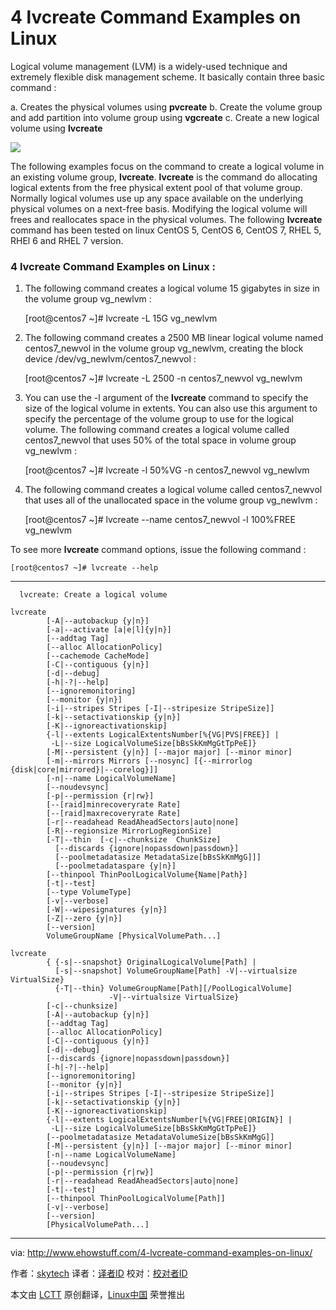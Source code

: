 4 lvcreate Command Examples on Linux
================================================================================
Logical volume management (LVM) is a widely-used technique and extremely flexible disk management scheme. It basically contain three basic command :

a. Creates the physical volumes using **pvcreate**
b. Create the volume group and add partition into volume group using **vgcreate**
c. Create a new logical volume using **lvcreate**

![](http://www.ehowstuff.com/wp-content/uploads/2015/01/lvm-diagram1.jpg)

The following examples focus on the command to create a logical volume in an existing volume group, **lvcreate**. **lvcreate** is the command do allocating logical extents from the free physical extent pool of that volume group. Normally logical volumes use up any space available on the underlying physical volumes on a next-free basis. Modifying the logical volume will frees and reallocates space in the physical volumes. The following **lvcreate** command has been tested on linux CentOS 5, CentOS 6, CentOS 7, RHEL 5, RHEl 6 and RHEL 7 version.

### 4 lvcreate Command Examples on Linux : ###

1. The following command creates a logical volume 15 gigabytes in size in the volume group vg_newlvm :

    [root@centos7 ~]# lvcreate -L 15G vg_newlvm

2. The following command creates a 2500 MB linear logical volume named centos7_newvol in the volume group
vg_newlvm, creating the block device /dev/vg_newlvm/centos7_newvol :

    [root@centos7 ~]# lvcreate -L 2500 -n centos7_newvol vg_newlvm

3. You can use the -l argument of the **lvcreate** command to specify the size of the logical volume in extents. You can also use this argument to specify the percentage of the volume group to use for the logical volume. The following command creates a logical volume called centos7_newvol that uses 50% of the total space in volume group vg_newlvm :

    [root@centos7 ~]# lvcreate -l 50%VG -n centos7_newvol vg_newlvm

4. The following command creates a logical volume called centos7_newvol that uses all of the unallocated space in the volume group vg_newlvm :

    [root@centos7 ~]# lvcreate --name centos7_newvol -l 100%FREE vg_newlvm

To see more **lvcreate** command options, issue the following command :

    [root@centos7 ~]# lvcreate --help

----------

      lvcreate: Create a logical volume
    
    lvcreate
            [-A|--autobackup {y|n}]
            [-a|--activate [a|e|l]{y|n}]
            [--addtag Tag]
            [--alloc AllocationPolicy]
            [--cachemode CacheMode]
            [-C|--contiguous {y|n}]
            [-d|--debug]
            [-h|-?|--help]
            [--ignoremonitoring]
            [--monitor {y|n}]
            [-i|--stripes Stripes [-I|--stripesize StripeSize]]
            [-k|--setactivationskip {y|n}]
            [-K|--ignoreactivationskip]
            {-l|--extents LogicalExtentsNumber[%{VG|PVS|FREE}] |
             -L|--size LogicalVolumeSize[bBsSkKmMgGtTpPeE]}
            [-M|--persistent {y|n}] [--major major] [--minor minor]
            [-m|--mirrors Mirrors [--nosync] [{--mirrorlog {disk|core|mirrored}|--corelog}]]
            [-n|--name LogicalVolumeName]
            [--noudevsync]
            [-p|--permission {r|rw}]
            [--[raid]minrecoveryrate Rate]
            [--[raid]maxrecoveryrate Rate]
            [-r|--readahead ReadAheadSectors|auto|none]
            [-R|--regionsize MirrorLogRegionSize]
            [-T|--thin  [-c|--chunksize  ChunkSize]
              [--discards {ignore|nopassdown|passdown}]
              [--poolmetadatasize MetadataSize[bBsSkKmMgG]]]
              [--poolmetadataspare {y|n}]
            [--thinpool ThinPoolLogicalVolume{Name|Path}]
            [-t|--test]
            [--type VolumeType]
            [-v|--verbose]
            [-W|--wipesignatures {y|n}]
            [-Z|--zero {y|n}]
            [--version]
            VolumeGroupName [PhysicalVolumePath...]
    
    lvcreate
            { {-s|--snapshot} OriginalLogicalVolume[Path] |
              [-s|--snapshot] VolumeGroupName[Path] -V|--virtualsize VirtualSize}
              {-T|--thin} VolumeGroupName[Path][/PoolLogicalVolume]
                          -V|--virtualsize VirtualSize}
            [-c|--chunksize]
            [-A|--autobackup {y|n}]
            [--addtag Tag]
            [--alloc AllocationPolicy]
            [-C|--contiguous {y|n}]
            [-d|--debug]
            [--discards {ignore|nopassdown|passdown}]
            [-h|-?|--help]
            [--ignoremonitoring]
            [--monitor {y|n}]
            [-i|--stripes Stripes [-I|--stripesize StripeSize]]
            [-k|--setactivationskip {y|n}]
            [-K|--ignoreactivationskip]
            {-l|--extents LogicalExtentsNumber[%{VG|FREE|ORIGIN}] |
             -L|--size LogicalVolumeSize[bBsSkKmMgGtTpPeE]}
            [--poolmetadatasize MetadataVolumeSize[bBsSkKmMgG]]
            [-M|--persistent {y|n}] [--major major] [--minor minor]
            [-n|--name LogicalVolumeName]
            [--noudevsync]
            [-p|--permission {r|rw}]
            [-r|--readahead ReadAheadSectors|auto|none]
            [-t|--test]
            [--thinpool ThinPoolLogicalVolume[Path]]
            [-v|--verbose]
            [--version]
            [PhysicalVolumePath...]

--------------------------------------------------------------------------------

via: http://www.ehowstuff.com/4-lvcreate-command-examples-on-linux/

作者：[skytech][a]
译者：[译者ID](https://github.com/译者ID)
校对：[校对者ID](https://github.com/校对者ID)

本文由 [LCTT](https://github.com/LCTT/TranslateProject) 原创翻译，[Linux中国](http://linux.cn/) 荣誉推出

[a]:http://www.ehowstuff.com/author/mhstar/